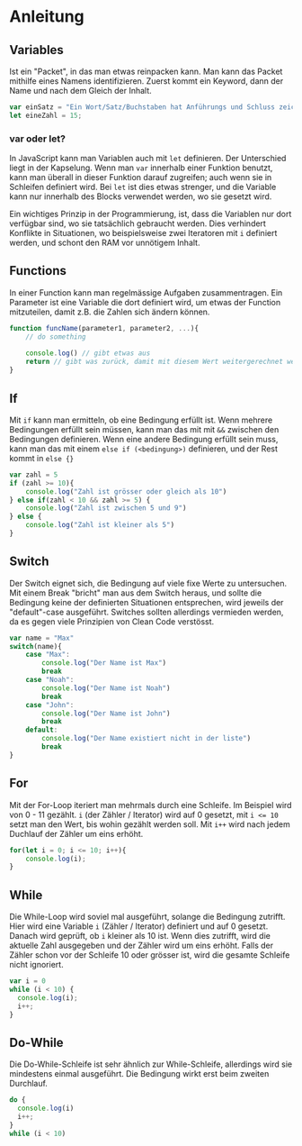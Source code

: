 # Anleitung

## Variables

Ist ein "Packet", in das man etwas reinpacken kann. Man kann das Packet mithilfe eines Namens identifizieren.
Zuerst kommt ein Keyword, dann der Name und nach dem Gleich der Inhalt.

```js
var einSatz = "Ein Wort/Satz/Buchstaben hat Anführungs und Schluss zeichen, eine Zahl nicht; das ist ein sogenannter String";
let eineZahl = 15;
```

### var oder let?

In JavaScript kann man Variablen auch mit `let` definieren. Der Unterschied liegt in der Kapselung. Wenn man `var` innerhalb einer Funktion benutzt, kann man überall in dieser Funktion darauf zugreifen; auch wenn sie in Schleifen definiert wird. Bei `let` ist dies etwas strenger, und die Variable kann nur innerhalb des Blocks verwendet werden, wo sie gesetzt wird.

Ein wichtiges Prinzip in der Programmierung, ist, dass die Variablen nur dort verfügbar sind, wo sie tatsächlich gebraucht werden. Dies verhindert Konflikte in Situationen, wo beispielsweise zwei Iteratoren mit `i` definiert werden, und schont den RAM vor unnötigem Inhalt.

## Functions

In einer Function kann man regelmässige Aufgaben zusammentragen.
Ein Parameter ist eine Variable die dort definiert wird, um etwas der Function mitzuteilen, damit z.B. die Zahlen sich ändern können.

```js
function funcName(parameter1, parameter2, ...){
    // do something
    
    console.log() // gibt etwas aus
    return // gibt was zurück, damit mit diesem Wert weitergerechnet werden kann
}
```

## If

Mit `if` kann man ermitteln, ob eine Bedingung erfüllt ist. Wenn mehrere Bedingungen erfüllt sein müssen, kann man das mit mit `&&` zwischen den Bedingungen definieren. Wenn eine andere Bedingung erfüllt sein muss, kann man das mit einem `else if (<bedingung>)` definieren, und der Rest kommt in `else {}`

```js
var zahl = 5
if (zahl >= 10){
    console.log("Zahl ist grösser oder gleich als 10")
} else if(zahl < 10 && zahl >= 5) {
    console.log("Zahl ist zwischen 5 und 9")
} else {
    console.log("Zahl ist kleiner als 5")
}
```

## Switch

Der Switch eignet sich, die Bedingung auf viele fixe Werte zu untersuchen. Mit einem Break "bricht" man aus dem Switch heraus, und sollte die Bedingung keine der definierten Situationen entsprechen, wird jeweils der "default"-case ausgeführt. Switches sollten allerdings vermieden werden, da es gegen viele Prinzipien von Clean Code verstösst.

```js
var name = "Max"
switch(name){
    case "Max":
        console.log("Der Name ist Max")
        break
    case "Noah":
        console.log("Der Name ist Noah")
        break
    case "John":
        console.log("Der Name ist John")
        break
    default:
        console.log("Der Name existiert nicht in der liste")
        break
}
```

## For

Mit der For-Loop iteriert man mehrmals durch eine Schleife. Im Beispiel wird von 0 - 11 gezählt. `i` (der Zähler / Iterator) wird auf 0 gesetzt, mit `i <= 10` setzt man den Wert, bis wohin gezählt werden soll. Mit `i++` wird nach jedem Duchlauf der Zähler um eins erhöht.

```js
for(let i = 0; i <= 10; i++){
    console.log(i);
}
```

## While

Die While-Loop wird soviel mal ausgeführt, solange die Bedingung zutrifft. Hier wird eine Variable `i` (Zähler / Iterator) definiert und auf 0 gesetzt. Danach wird geprüft, ob `i` kleiner als 10 ist. Wenn dies zutrifft, wird die aktuelle Zahl ausgegeben und der Zähler wird um eins erhöht. Falls der Zähler schon vor der Schleife 10 oder grösser ist, wird die gesamte Schleife nicht ignoriert.

```js
var i = 0
while (i < 10) {
  console.log(i);
  i++;
}
```

## Do-While

Die Do-While-Schleife ist sehr ähnlich zur While-Schleife, allerdings wird sie mindestens einmal ausgeführt. Die Bedingung wirkt erst beim zweiten Durchlauf.

```js
do {
  console.log(i)
  i++;
}
while (i < 10)
```
